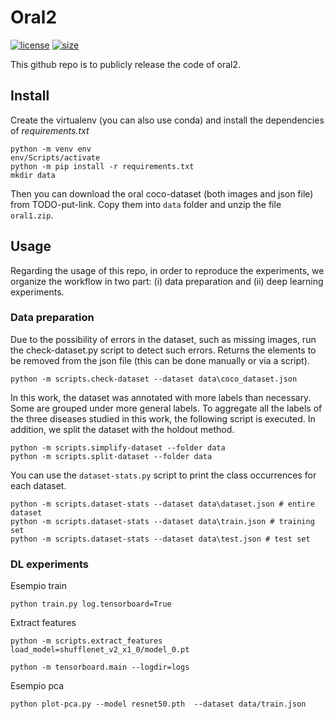 # **Oral2**
[![license](https://img.shields.io/github/license/MarcoParola/torre-clima?style=plastic)]()
[![size](https://img.shields.io/github/languages/code-size/MarcoParola/torre-clima?style=plastic)]()

This github repo is to publicly release the code of oral2.

## Install

Create the virtualenv (you can also use conda) and install the dependencies of *requirements.txt*

```
python -m venv env
env/Scripts/activate
python -m pip install -r requirements.txt
mkdir data
```
Then you can download the oral coco-dataset (both images and json file) from TODO-put-link. Copy them into `data` folder and unzip the file `oral1.zip`.

## Usage
Regarding the usage of this repo, in order to reproduce the experiments, we organize the workflow in two part: (i) data preparation and (ii) deep learning experiments.

### Data preparation
Due to the possibility of errors in the dataset, such as missing images, run the check-dataset.py script to detect such errors. Returns the elements to be removed from the json file (this can be done manually or via a script).
```
python -m scripts.check-dataset --dataset data\coco_dataset.json
```
In this work, the dataset was annotated with more labels than necessary. Some are grouped under more general labels. To aggregate all the labels of the three diseases studied in this work, the following script is executed. In addition, we split the dataset with the holdout method.
```
python -m scripts.simplify-dataset --folder data
python -m scripts.split-dataset --folder data
```

You can use the `dataset-stats.py`   script to print the class occurrences for each dataset.
```
python -m scripts.dataset-stats --dataset data\dataset.json # entire dataset
python -m scripts.dataset-stats --dataset data\train.json # training set
python -m scripts.dataset-stats --dataset data\test.json # test set
```


### DL experiments

Esempio train

```
python train.py log.tensorboard=True
```

Extract features
```
python -m scripts.extract_features load_model=shufflenet_v2_x1_0/model_0.pt
```

```
python -m tensorboard.main --logdir=logs
```

Esempio pca

```
python plot-pca.py --model resnet50.pth  --dataset data/train.json
```


